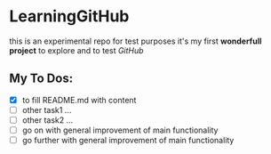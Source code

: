 # LearningGitHub
this is an experimental repo for test purposes
it's my first **wonderfull project** to explore and to test *GitHub*

## My To Dos:
- [x] to fill README.md with content
- [ ] other task1 ...
- [ ] other task2 ...
- [ ] go on with general improvement of main functionality
- [ ] go further with general improvement of main functionality
